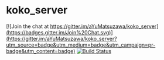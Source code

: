 # koko_server

[![Join the chat at https://gitter.im/aYuMatsuzawa/koko_server](https://badges.gitter.im/Join%20Chat.svg)](https://gitter.im/aYuMatsuzawa/koko_server?utm_source=badge&utm_medium=badge&utm_campaign=pr-badge&utm_content=badge)
[![Build Status](https://travis-ci.org/aYuMatsuzawa/koko_server.svg?branch=master)](https://travis-ci.org/aYuMatsuzawa/koko_server)

